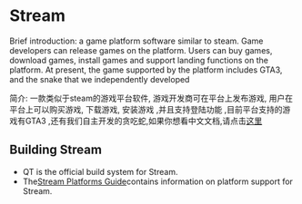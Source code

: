 # Stream 

Brief introduction:  a game platform software similar to steam. Game developers can release games on the platform. Users can buy games, download games, install games and support landing functions on the platform. At present, the game supported by the platform includes GTA3, and the snake that we independently developed

简介: 一款类似于steam的游戏平台软件, 游戏开发商可在平台上发布游戏, 用户在平台上可以购买游戏, 下载游戏, 安装游戏 ,并且支持登陆功能 ,目前平台支持的游戏有GTA3 ,还有我们自主开发的贪吃蛇,如果你想看中文文档,请点击[这里]()

## Building Stream

* QT is the official build system for Stream.
* The[Stream Platforms Guide](Stream/docs/SupportedPlatforms.md)contains information on
  platform support for Stream.






